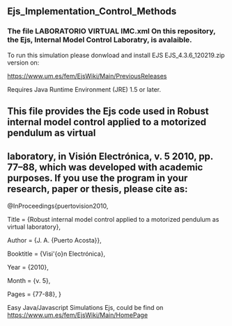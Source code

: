 
## Ejs_Implementation_Control_Methods

### The file LABORATORIO VIRTUAL IMC.xml On this repository, the Ejs, Internal Model Control Laboratry, is avalaible. 

To run this simulation please donwload and install EJS EJS_4.3.6_120219.zip version on:

https://www.um.es/fem/EjsWiki/Main/PreviousReleases

Requires Java Runtime Environment (JRE) 1.5 or later.


## This file provides the Ejs code used in Robust internal model control applied to a motorized pendulum as virtual
## laboratory, in Visión Electrónica, v. 5 2010, pp. 77–88, which was developed with academic purposes. If you use the program in your research, paper or thesis, please cite as:

@InProceedings{puertovision2010,

  Title                    = {Robust internal model control applied to a motorized pendulum as virtual laboratory},

  Author                   = {J. A. {Puerto Acosta}},
  
  Booktitle                = {Visi\'{o}n Electrónica},
  
  Year                     = {2010},
  
  Month                    = {v. 5},
  
  Pages                    = {77-88},
}


Easy Java/Javascript Simulations Ejs, 
could be find on https://www.um.es/fem/EjsWiki/Main/HomePage
